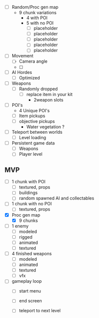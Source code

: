 - [ ] Random/Proc gen map
	- 9 chunk variations 
		- 4 with POI
		- 5 with no POI 
			- [ ] placeholder
			- [ ] placeholder
			- [ ] placeholder
			- [ ] placeholder
			- [ ] placeholder
- [ ] Movement
	- [ ] Camera angle
	- [ ] 
- [ ] AI Hordes
	- [ ] Optimized
- [ ] Weapons
	- [ ] Randomly dropped
		- [ ] replace item in your kit
			- 2weapon slots
-  [ ] POI's
	- 4 Unique POI's
	- [ ] Item pickups 
	- [ ] objective pickups
		- Water vegetation ?
- [ ] Teleport between worlds 
	-  [ ] Level loading
-  [ ] Persistent game data
	-  [ ] Weapons
	-  [ ] Player level

## MVP
- [ ] 1 chunk with POI
	- [ ] textured, props
	- [ ] buildings
	- [ ] random spawned AI and collectables
- [ ] 1 chunk with no POI
	- [ ] textured, props
- [x] Proc gen map
	- [x] 9 chunks
- [ ] 1 enemy
	- [ ] modeled
	- [ ] rigged
	- [ ] animated
	- [ ] textured
- [ ] 4 finished weapons
	- [ ] modeled
	- [ ] animated
	- [ ] textured
	- [ ] vfx
- [ ] gameplay loop
	- [ ] start menu
	- [ ] end screen
	- [ ] teleport to next level

